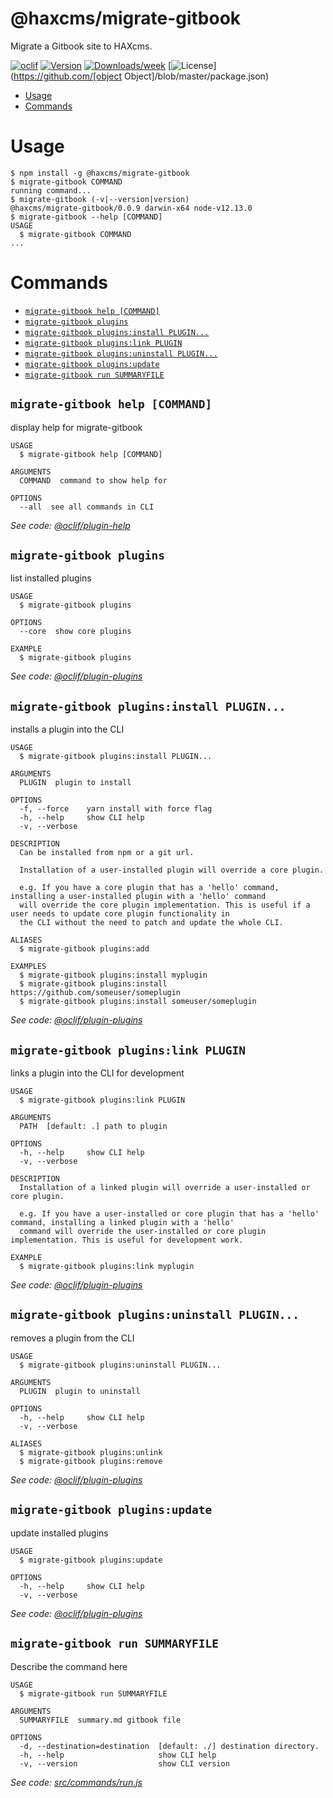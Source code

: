 @haxcms/migrate-gitbook
=======================

Migrate a Gitbook site to HAXcms.

[![oclif](https://img.shields.io/badge/cli-oclif-brightgreen.svg)](https://oclif.io)
[![Version](https://img.shields.io/npm/v/@haxcms/migrate-gitbook.svg)](https://npmjs.org/package/@haxcms/migrate-gitbook)
[![Downloads/week](https://img.shields.io/npm/dw/@haxcms/migrate-gitbook.svg)](https://npmjs.org/package/@haxcms/migrate-gitbook)
[![License](https://img.shields.io/npm/l/@haxcms/migrate-gitbook.svg)](https://github.com/[object Object]/blob/master/package.json)

<!-- toc -->
* [Usage](#usage)
* [Commands](#commands)
<!-- tocstop -->
# Usage
<!-- usage -->
```sh-session
$ npm install -g @haxcms/migrate-gitbook
$ migrate-gitbook COMMAND
running command...
$ migrate-gitbook (-v|--version|version)
@haxcms/migrate-gitbook/0.0.9 darwin-x64 node-v12.13.0
$ migrate-gitbook --help [COMMAND]
USAGE
  $ migrate-gitbook COMMAND
...
```
<!-- usagestop -->
# Commands
<!-- commands -->
* [`migrate-gitbook help [COMMAND]`](#migrate-gitbook-help-command)
* [`migrate-gitbook plugins`](#migrate-gitbook-plugins)
* [`migrate-gitbook plugins:install PLUGIN...`](#migrate-gitbook-pluginsinstall-plugin)
* [`migrate-gitbook plugins:link PLUGIN`](#migrate-gitbook-pluginslink-plugin)
* [`migrate-gitbook plugins:uninstall PLUGIN...`](#migrate-gitbook-pluginsuninstall-plugin)
* [`migrate-gitbook plugins:update`](#migrate-gitbook-pluginsupdate)
* [`migrate-gitbook run SUMMARYFILE`](#migrate-gitbook-run-summaryfile)

## `migrate-gitbook help [COMMAND]`

display help for migrate-gitbook

```
USAGE
  $ migrate-gitbook help [COMMAND]

ARGUMENTS
  COMMAND  command to show help for

OPTIONS
  --all  see all commands in CLI
```

_See code: [@oclif/plugin-help](https://github.com/oclif/plugin-help/blob/v2.1.6/src/commands/help.ts)_

## `migrate-gitbook plugins`

list installed plugins

```
USAGE
  $ migrate-gitbook plugins

OPTIONS
  --core  show core plugins

EXAMPLE
  $ migrate-gitbook plugins
```

_See code: [@oclif/plugin-plugins](https://github.com/oclif/plugin-plugins/blob/v1.7.7/src/commands/plugins/index.ts)_

## `migrate-gitbook plugins:install PLUGIN...`

installs a plugin into the CLI

```
USAGE
  $ migrate-gitbook plugins:install PLUGIN...

ARGUMENTS
  PLUGIN  plugin to install

OPTIONS
  -f, --force    yarn install with force flag
  -h, --help     show CLI help
  -v, --verbose

DESCRIPTION
  Can be installed from npm or a git url.

  Installation of a user-installed plugin will override a core plugin.

  e.g. If you have a core plugin that has a 'hello' command, installing a user-installed plugin with a 'hello' command 
  will override the core plugin implementation. This is useful if a user needs to update core plugin functionality in 
  the CLI without the need to patch and update the whole CLI.

ALIASES
  $ migrate-gitbook plugins:add

EXAMPLES
  $ migrate-gitbook plugins:install myplugin 
  $ migrate-gitbook plugins:install https://github.com/someuser/someplugin
  $ migrate-gitbook plugins:install someuser/someplugin
```

_See code: [@oclif/plugin-plugins](https://github.com/oclif/plugin-plugins/blob/v1.7.7/src/commands/plugins/install.ts)_

## `migrate-gitbook plugins:link PLUGIN`

links a plugin into the CLI for development

```
USAGE
  $ migrate-gitbook plugins:link PLUGIN

ARGUMENTS
  PATH  [default: .] path to plugin

OPTIONS
  -h, --help     show CLI help
  -v, --verbose

DESCRIPTION
  Installation of a linked plugin will override a user-installed or core plugin.

  e.g. If you have a user-installed or core plugin that has a 'hello' command, installing a linked plugin with a 'hello' 
  command will override the user-installed or core plugin implementation. This is useful for development work.

EXAMPLE
  $ migrate-gitbook plugins:link myplugin
```

_See code: [@oclif/plugin-plugins](https://github.com/oclif/plugin-plugins/blob/v1.7.7/src/commands/plugins/link.ts)_

## `migrate-gitbook plugins:uninstall PLUGIN...`

removes a plugin from the CLI

```
USAGE
  $ migrate-gitbook plugins:uninstall PLUGIN...

ARGUMENTS
  PLUGIN  plugin to uninstall

OPTIONS
  -h, --help     show CLI help
  -v, --verbose

ALIASES
  $ migrate-gitbook plugins:unlink
  $ migrate-gitbook plugins:remove
```

_See code: [@oclif/plugin-plugins](https://github.com/oclif/plugin-plugins/blob/v1.7.7/src/commands/plugins/uninstall.ts)_

## `migrate-gitbook plugins:update`

update installed plugins

```
USAGE
  $ migrate-gitbook plugins:update

OPTIONS
  -h, --help     show CLI help
  -v, --verbose
```

_See code: [@oclif/plugin-plugins](https://github.com/oclif/plugin-plugins/blob/v1.7.7/src/commands/plugins/update.ts)_

## `migrate-gitbook run SUMMARYFILE`

Describe the command here

```
USAGE
  $ migrate-gitbook run SUMMARYFILE

ARGUMENTS
  SUMMARYFILE  summary.md gitbook file

OPTIONS
  -d, --destination=destination  [default: ./] destination directory.
  -h, --help                     show CLI help
  -v, --version                  show CLI version
```

_See code: [src/commands/run.js](https://github.com/elmsln/haxcms-tools/blob/v0.0.9/src/commands/run.js)_
<!-- commandsstop -->

